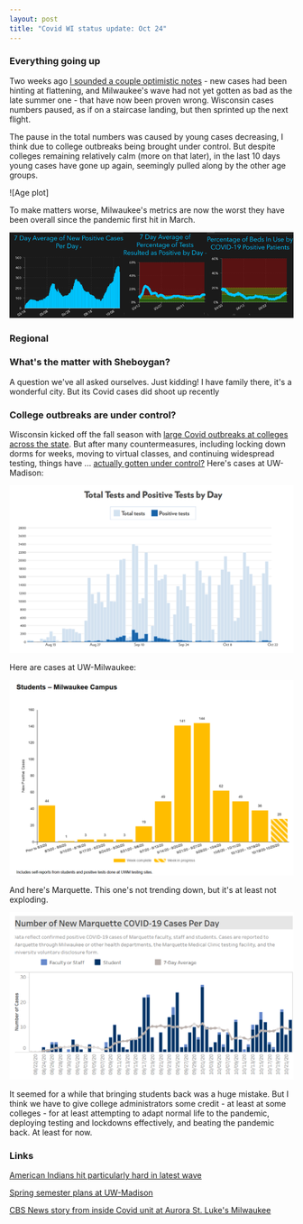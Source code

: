 ```yaml
---
layout: post
title: "Covid WI status update: Oct 24"
---
```


### Everything going up
Two weeks ago [I sounded a couple optimistic notes](2020-10-11-status-update.md) - new cases had been hinting at flattening, and Milwaukee's wave had not yet gotten as bad as the late summer one - that have now been proven wrong. Wisconsin cases numbers paused, as if on a staircase landing, but then sprinted up the next flight. 

The pause in the total numbers was caused by young cases decreasing, I think due to college outbreaks being brought under control. But despite colleges remaining relatively calm (more on that later), in the last 10 days young cases have gone up again, seemingly pulled along by the other age groups. 

![Age plot]

To make matters worse, Milwaukee's metrics are now the worst they have been overall since the pandemic first hit in March.

![Mashup of Milwaukee metrics](../assets/Metrics_Milwaukee_2020-10-23.png)

### Regional

### What's the matter with Sheboygan?
A question we've all asked ourselves. Just kidding! I have family there, it's a wonderful city. But its Covid cases did shoot up recently

### College outbreaks are under control?
Wisconsin kicked off the fall season with [large Covid outbreaks at colleges across the state](2020-09-14-wisconsin-colleges.md). But after many countermeasures, including locking down dorms for weeks, moving to virtual classes, and continuing widespread testing, things have ... [actually gotten under control?](https://madison.com/wsj/news/local/health-med-fit/cdc-director-uw-madison-covid-19-testing-outbreak-turnaround-model-for-nation/article_fc4c498b-9393-50bc-93c4-68aa15e597de.html?utm_medium=social&utm_source=twitter&utm_campaign=user-share) Here's cases at UW-Madison:

![Cases at UW-Madison](../assets/Cases_UWMadison_2020-10-23.png)

Here are cases at UW-Milwaukee:

![Cases at UW-Milwaukee](../assets/Cases_UWMilwaukee_2020-10-23.png)

And here's Marquette. This one's not trending down, but it's at least not exploding.

![Cases at Marquette](../assets/Cases_Marquette_2020-10-23.png)

It seemed for a while that bringing students back was a huge mistake. But I think we have to give college administrators some credit - at least at some colleges - for at least attempting to adapt normal life to the pandemic, deploying testing and lockdowns effectively, and beating the pandemic back. At least for now.



### Links
[American Indians hit particularly hard in latest wave](https://www.jsonline.com/story/news/2020/10/21/covid-19-cases-wisconsins-american-indians-triple-since-sept-1/5985832002/?utm_campaign=snd-autopilot)

[Spring semester plans at UW-Madison](https://madison.com/news/local/education/university/uw-madison-announces-spring-semester-plans-with-expanded-testing/article_763311dd-0ed7-501b-b2ce-86f4b1b073c1.html)

[CBS News story from inside Covid unit at Aurora St. Luke's Milwaukee](https://www.instagram.com/tv/CGpu1yuHDa_/?igshid=1spmwab976kxb)
